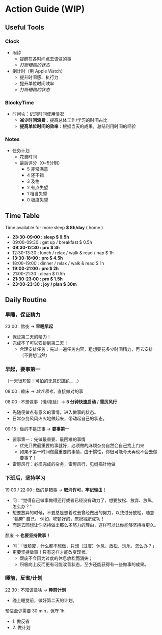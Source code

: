 # Action Guide (WIP)

## Useful Tools

### Clock

- 闹钟
    - 提醒在各时间点去该做的事
    - _打断糟糕的状态_
- 倒计时（用 Apple Watch）
    - 提升时间感、执行力
    - 提升单位时间效率
    - _打断糟糕的状态_

### BlockyTime

- 时间块：记录时间使用情况
    - **减少时间浪费**：提高总体工作/学习的时间占比
    - **提高单位时间的效率**：根据当天的成果，总结利用时间的经验

### Notes

- 任务计划
    - 花费时间
    - 最后评分（0~5分制）
        - 5 非常满意
        - 4 还不错
        - 3 及格
        - 2 有点失望
        - 1 相当失望
        - 0 极度失望

## Time Table

Time available for more sleep **$ 8h/day** ( home )

- **23:30-09:00 : sleep $ 9.5h**
- 09:00-09:30 : get up / breakfast $ 0.5h
- **09:30-12:30 : pro $ 3h**
- 12:30-13:30 : lunch / relax / walk & read / nap $ 1h
- **13:30-18:00 : pro $ 4.5h**
- 18:00-19:00 : dinner / relax / walk & read $ 1h
- **19:00-21:00 : pro $ 2h**
- 21:00-21:30 : clean $ 0.5h
- **21:30-23:00 : pro $ 1.5h**
- **23:00-23:30 : joy / plan $ 30m**

<!--
Time available for more sleep **$ 8h/day**

- **23:30-09:00 : sleep $ 9.5h**
- 09:00-10:30 : get up / commute / breakfast $ 1.5h
- **10:30-11:30 : work $ 1h**
- 11:30-13:00 : lunch / relax / walk & read / nap $ 1.5h
- **13:00-18:00 : work $ 5h**
- 18:00-19:00 : dinner / relax / walk & read $ 1h
- **19:00-21:00 : work buf / stu $ 2h**
- 21:00-22:00 : plan / go home $ 1h
- 22:00-23:00 : clean / oth $ 1h
- **23:00-23:30 : joy / plan $ 30m**

-->

## Daily Routine

### 早睡，保证精力

23:00 : 熬夜 → **早睡早起**

- 保证第二天的精力！
- 完成不了可以安排到第二天！
    - 合理安排任务：先过一遍任务内容，粗想要花多少时间精力，再去安排（不要想当然）

### 早起，要事第一

（一天很短暂！可怕的无意识蹉跎……）

08:00 : 赖床 → _放弃思考_，直接做对的事

08:00 : 不想做事（懒/拖延）→ **5 分钟快速启动** / **雷厉风行**

- 先随便做点有意义的事情，进入做事的状态。
- 日常杂务风风火火地做起来，带动起自己的状态。

09:15 : 做的不是正事 → **要事第一**

- 要事第一：先做最重要、最困难的事情
    - 优先只做最重要的事就好，必须做的麻烦杂务自然会自己找上门来
    - 如果不第一时间做最重要的事情，由于惯性，你很可能今天再也不会去做要事了！
- 雷厉风行：必须完成的杂务，雷厉风行、见缝插针地做

### 下班后，坚持学习

19:00 / 22:00 : 做的是错事 → **取消许可，牢记理由**！

- 问：“觉得自己做事做得还行或者已经没有动力了，想要放松、放弃、放纵，怎么办？”
- 想要放弃的时候，不要总是想着过去曾经做出的努力，以致过分放松，随意 “犒劳” 自己。
    例如，吃顿好的，庆祝减肥成功！
- 而是去回想让你坚持做出那么多努力的理由，这样可以让你能够坚持得更久。

颓废 → **也要坚持做事！**

- 问：「很颓废，什么都不想做，只想（过度）休息、放松、玩乐，怎么办？」
- 更要坚持做事！只有这样才能改变现状。
    - 颓废不会因为过度的休息放松而消失；
    - 积极向上反而更有可能改善状态，至少还能获得有一些做事的成果。

### 睡前，反省/计划

22:30 : 不知该做啥 → **睡前计划**

- 晚上睡觉前，做好第二天的计划。

预估至少需要 30 min，保守 1h

- 1\. 做反省
- 2\. 做计划

